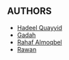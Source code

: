 ## AUTHORS

- [Hadeel Quayyid](https://github.com/HadeelQu)
- [Gadah](https://github.com/Gadah190)
- [Rahaf Almoqbel](https://github.com/rahafalmoqbel)
- [Rawan](https://github.com/rahafalmoqbel)
